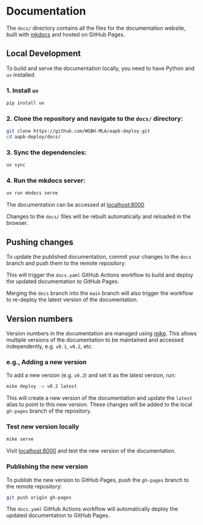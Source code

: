 # Documentation
The `docs/` directory contains all the files for the documentation website, built with [mkdocs](https://www.mkdocs.org/) and hosted on GitHub Pages.



## Local Development
To build and serve the documentation locally, you need to have Python and `uv` installed. 

### 1. Install `uv`

```sh
pip install uv
```

### 2. Clone the repository and navigate to the `docs/` directory:
```sh
git clone https://github.com/WGBH-MLA/aapb-deploy.git
cd aapb-deploy/docs/
```

### 3. Sync the dependencies:

```sh
uv sync
```

### 4. Run the mkdocs server:

```sh
uv run mkdocs serve
```

The documentation can be accessed at [localhost:8000](http://localhost:8000)

Changes to the `docs/` files will be rebuilt automatically and reloaded in the browser.


## Pushing changes
To update the published documentation, commit your changes to the `docs` branch and push them to the remote repository:

This will trigger the `docs.yaml` GitHub Actions workflow to build and deploy the updated documentation to GitHub Pages.

Merging the `docs` branch into the `main` branch will also trigger the workflow to re-deploy the latest version of the documentation.

## Version numbers
Version numbers in the documentation are managed using [mike](https://github.com/jimporter/mike). This allows multiple versions of the documentation to be maintained and accessed independently, e.g. `v0.1`, `v0.2`, etc.


### e.g., Adding a new version

To add a new version (e.g. `v0.2`) and set it as the latest version, run:

```sh
mike deploy -u v0.2 latest
```

This will create a new version of the documentation and update the `latest` alias to point to this new version. These changes will be added to the local `gh-pages` branch of the repository.

### Test new version locally
```sh
mike serve
```
Visit [localhost:8000](http://localhost:8000) and test the new version of the documentation.

### Publishing the new version
To publish the new version to GitHub Pages, push the `gh-pages` branch to the remote repository:

```sh
git push origin gh-pages
```

The `docs.yaml` GitHub Actions workflow will automatically deploy the updated documentation to GitHub Pages.